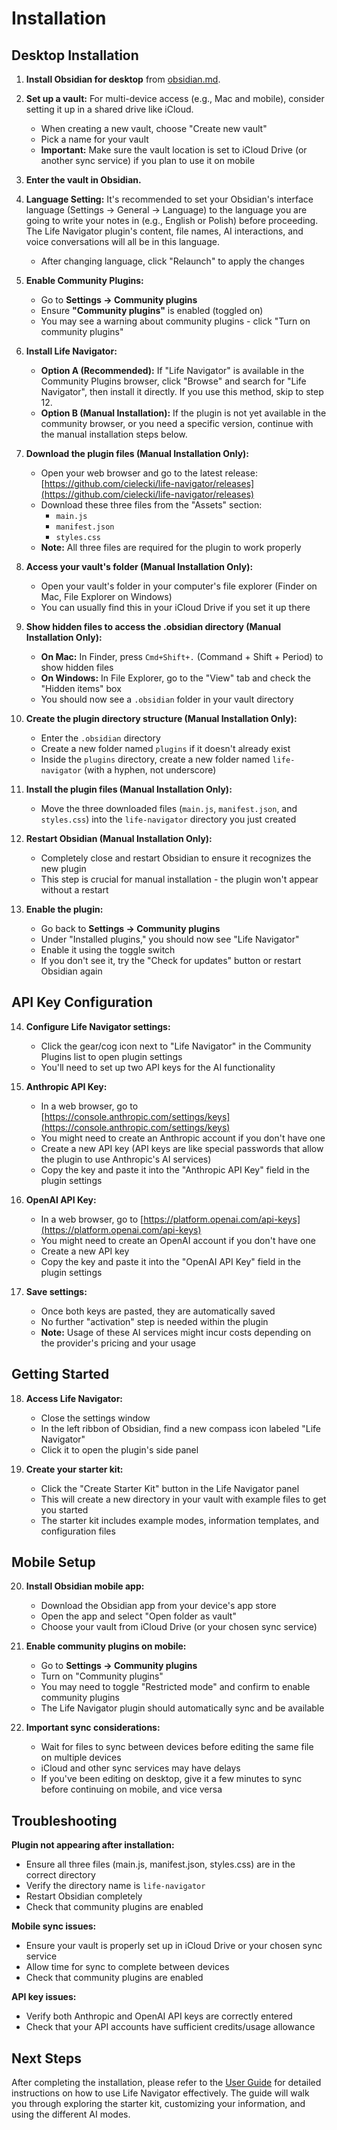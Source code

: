 # Installation

## Desktop Installation

1.  **Install Obsidian for desktop** from [obsidian.md](https://obsidian.md/).

2.  **Set up a vault:** For multi-device access (e.g., Mac and mobile), consider setting it up in a shared drive like iCloud.
    - When creating a new vault, choose "Create new vault"
    - Pick a name for your vault
    - **Important:** Make sure the vault location is set to iCloud Drive (or another sync service) if you plan to use it on mobile

3.  **Enter the vault in Obsidian.**

4.  **Language Setting:** It's recommended to set your Obsidian's interface language (Settings → General → Language) to the language you are going to write your notes in (e.g., English or Polish) before proceeding. The Life Navigator plugin's content, file names, AI interactions, and voice conversations will all be in this language.
    - After changing language, click "Relaunch" to apply the changes

5.  **Enable Community Plugins:**
    - Go to **Settings → Community plugins** 
    - Ensure **"Community plugins"** is enabled (toggled on)
    - You may see a warning about community plugins - click "Turn on community plugins"

6.  **Install Life Navigator:**
    - **Option A (Recommended):** If "Life Navigator" is available in the Community Plugins browser, click "Browse" and search for "Life Navigator", then install it directly. If you use this method, skip to step 12.
    - **Option B (Manual Installation):** If the plugin is not yet available in the community browser, or you need a specific version, continue with the manual installation steps below.

7.  **Download the plugin files (Manual Installation Only):**
    - Open your web browser and go to the latest release: [https://github.com/cielecki/life-navigator/releases](https://github.com/cielecki/life-navigator/releases)
    - Download these three files from the "Assets" section:
      - `main.js`
      - `manifest.json` 
      - `styles.css`
    - **Note:** All three files are required for the plugin to work properly

8.  **Access your vault's folder (Manual Installation Only):**
    - Open your vault's folder in your computer's file explorer (Finder on Mac, File Explorer on Windows)
    - You can usually find this in your iCloud Drive if you set it up there

9.  **Show hidden files to access the .obsidian directory (Manual Installation Only):**
    - **On Mac:** In Finder, press `Cmd+Shift+.` (Command + Shift + Period) to show hidden files
    - **On Windows:** In File Explorer, go to the "View" tab and check the "Hidden items" box
    - You should now see a `.obsidian` folder in your vault directory

10. **Create the plugin directory structure (Manual Installation Only):**
    - Enter the `.obsidian` directory
    - Create a new folder named `plugins` if it doesn't already exist
    - Inside the `plugins` directory, create a new folder named `life-navigator` (with a hyphen, not underscore)

11. **Install the plugin files (Manual Installation Only):**
    - Move the three downloaded files (`main.js`, `manifest.json`, and `styles.css`) into the `life-navigator` directory you just created

12. **Restart Obsidian (Manual Installation Only):**
    - Completely close and restart Obsidian to ensure it recognizes the new plugin
    - This step is crucial for manual installation - the plugin won't appear without a restart

13. **Enable the plugin:**
    - Go back to **Settings → Community plugins**
    - Under "Installed plugins," you should now see "Life Navigator"
    - Enable it using the toggle switch
    - If you don't see it, try the "Check for updates" button or restart Obsidian again

## API Key Configuration

14. **Configure Life Navigator settings:**
    - Click the gear/cog icon next to "Life Navigator" in the Community Plugins list to open plugin settings
    - You'll need to set up two API keys for the AI functionality

15. **Anthropic API Key:**
    - In a web browser, go to [https://console.anthropic.com/settings/keys](https://console.anthropic.com/settings/keys)
    - You might need to create an Anthropic account if you don't have one
    - Create a new API key (API keys are like special passwords that allow the plugin to use Anthropic's AI services)
    - Copy the key and paste it into the "Anthropic API Key" field in the plugin settings

16. **OpenAI API Key:**
    - In a web browser, go to [https://platform.openai.com/api-keys](https://platform.openai.com/api-keys)
    - You might need to create an OpenAI account if you don't have one
    - Create a new API key
    - Copy the key and paste it into the "OpenAI API Key" field in the plugin settings

17. **Save settings:**
    - Once both keys are pasted, they are automatically saved
    - No further "activation" step is needed within the plugin
    - **Note:** Usage of these AI services might incur costs depending on the provider's pricing and your usage

## Getting Started

18. **Access Life Navigator:**
    - Close the settings window
    - In the left ribbon of Obsidian, find a new compass icon labeled "Life Navigator"
    - Click it to open the plugin's side panel

19. **Create your starter kit:**
    - Click the "Create Starter Kit" button in the Life Navigator panel
    - This will create a new directory in your vault with example files to get you started
    - The starter kit includes example modes, information templates, and configuration files

## Mobile Setup

20. **Install Obsidian mobile app:**
    - Download the Obsidian app from your device's app store
    - Open the app and select "Open folder as vault"
    - Choose your vault from iCloud Drive (or your chosen sync service)

21. **Enable community plugins on mobile:**
    - Go to **Settings → Community plugins**
    - Turn on "Community plugins" 
    - You may need to toggle "Restricted mode" and confirm to enable community plugins
    - The Life Navigator plugin should automatically sync and be available

22. **Important sync considerations:**
    - Wait for files to sync between devices before editing the same file on multiple devices
    - iCloud and other sync services may have delays
    - If you've been editing on desktop, give it a few minutes to sync before continuing on mobile, and vice versa

## Troubleshooting

**Plugin not appearing after installation:**
- Ensure all three files (main.js, manifest.json, styles.css) are in the correct directory
- Verify the directory name is `life-navigator`
- Restart Obsidian completely
- Check that community plugins are enabled

**Mobile sync issues:**
- Ensure your vault is properly set up in iCloud Drive or your chosen sync service
- Allow time for sync to complete between devices
- Check that community plugins are enabled

**API key issues:**
- Verify both Anthropic and OpenAI API keys are correctly entered
- Check that your API accounts have sufficient credits/usage allowance

## Next Steps

After completing the installation, please refer to the [User Guide](user-guide.md) for detailed instructions on how to use Life Navigator effectively. The guide will walk you through exploring the starter kit, customizing your information, and using the different AI modes.
